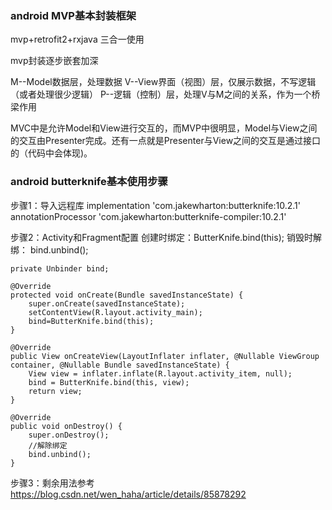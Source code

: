 
### android MVP基本封装框架
mvp+retrofit2+rxjava  三合一使用

mvp封装逐步嵌套加深

M--Model数据层，处理数据
V--View界面（视图）层，仅展示数据，不写逻辑（或者处理很少逻辑）
P--逻辑（控制）层，处理V与M之间的关系，作为一个桥梁作用

MVC中是允许Model和View进行交互的，而MVP中很明显，Model与View之间的交互由Presenter完成。还有一点就是Presenter与View之间的交互是通过接口的（代码中会体现)。


### android butterknife基本使用步骤

步骤1：导入远程库
implementation 'com.jakewharton:butterknife:10.2.1'
annotationProcessor 'com.jakewharton:butterknife-compiler:10.2.1'

步骤2：Activity和Fragment配置
创建时绑定：ButterKnife.bind(this);
销毁时解绑： bind.unbind();

    private Unbinder bind;
    
    @Override
    protected void onCreate(Bundle savedInstanceState) {
        super.onCreate(savedInstanceState);
        setContentView(R.layout.activity_main);
        bind=ButterKnife.bind(this);
    } 
    
    @Override
    public View onCreateView(LayoutInflater inflater, @Nullable ViewGroup container, @Nullable Bundle savedInstanceState) {
        View view = inflater.inflate(R.layout.activity_item, null);
        bind = ButterKnife.bind(this, view);
        return view;
    }
 
    @Override
    public void onDestroy() {
        super.onDestroy();
        //解除绑定
        bind.unbind();
    }
    
步骤3：剩余用法参考   https://blog.csdn.net/wen_haha/article/details/85878292
